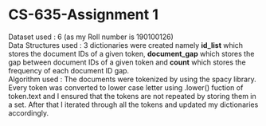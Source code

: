 # CS-635-Assignment 1
Dataset used : 6 (as my Roll number is 190100126) <br>
Data Structures used : 3 dictionaries were created namely <b>id_list</b> which stores the document IDs of a given token, <b>document_gap</b> which stores the gap between document IDs of a given token and <b>count</b> which stores the frequency of each document ID gap. <br>
Algorithm used : The documents were tokenized by using the spacy library. Every token was converted to lower case letter using .lower() fuction of token.text and I ensured that the tokens are not repeated by storing them in a set. After that I iterated through all the tokens and updated my dictionaries accordingly.

